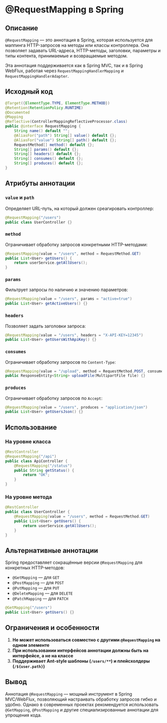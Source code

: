 # @RequestMapping в Spring

## Описание

`@RequestMapping` — это аннотация в Spring, которая используется для маппинга HTTP-запросов на методы или классы контроллера. Она позволяет задавать URL-адреса, HTTP-методы, заголовки, параметры и типы контента, принимаемые и возвращаемые методом.

Эта аннотация поддерживается как в Spring MVC, так и в Spring WebFlux, работая через `RequestMappingHandlerMapping` и `RequestMappingHandlerAdapter`.

## Исходный код

```java
@Target({ElementType.TYPE, ElementType.METHOD})
@Retention(RetentionPolicy.RUNTIME)
@Documented
@Mapping
@Reflective(ControllerMappingReflectiveProcessor.class)
public @interface RequestMapping {
    String name() default "";
    @AliasFor("path") String[] value() default {};
    @AliasFor("value") String[] path() default {};
    RequestMethod[] method() default {};
    String[] params() default {};
    String[] headers() default {};
    String[] consumes() default {};
    String[] produces() default {};
}
```

## Атрибуты аннотации

### `value` и `path`

Определяет URL-путь, на который должен среагировать контроллер:
```java
@RequestMapping("/users")
public class UserController {}
```

### `method`

Ограничивает обработку запросов конкретными HTTP-методами:
```java
@RequestMapping(value = "/users", method = RequestMethod.GET)
public List<User> getUsers() {
    return userService.getAllUsers();
}
```

### `params`

Фильтрует запросы по наличию и значению параметров:
```java
@RequestMapping(value = "/users", params = "active=true")
public List<User> getActiveUsers() {}
```

### `headers`

Позволяет задать заголовки запроса:
```java
@RequestMapping(value = "/users", headers = "X-API-KEY=12345")
public List<User> getUsersWithApiKey() {}
```

### `consumes`

Ограничивает обработку запросов по `Content-Type`:
```java
@RequestMapping(value = "/upload", method = RequestMethod.POST, consumes = "multipart/form-data")
public ResponseEntity<String> uploadFile(MultipartFile file) {}
```

### `produces`

Ограничивает обработку запросов по `Accept`:
```java
@RequestMapping(value = "/users", produces = "application/json")
public List<User> getUsersJson() {}
```

## Использование

### На уровне класса

```java
@RestController
@RequestMapping("/api")
public class ApiController {
    @RequestMapping("/status")
    public String getStatus() {
        return "OK";
    }
}
```

### На уровне метода

```java
@RestController
public class UserController {
    @RequestMapping(value = "/users", method = RequestMethod.GET)
    public List<User> getUsers() {
        return userService.getAllUsers();
    }
}
```

## Альтернативные аннотации

Spring предоставляет сокращённые версии `@RequestMapping` для конкретных HTTP-методов:
- `@GetMapping` — для `GET`
- `@PostMapping` — для `POST`
- `@PutMapping` — для `PUT`
- `@DeleteMapping` — для `DELETE`
- `@PatchMapping` — для `PATCH`

```java
@GetMapping("/users")
public List<User> getUsers() {}
```

## Ограничения и особенности

1. **Не может использоваться совместно с другими `@RequestMapping` на одном элементе**
2. **При использовании интерфейсов аннотации должны быть на интерфейсе, а не на классе**
3. **Поддерживает Ant-style шаблоны (`/users/**`) и плейсхолдеры (`/${user.path}`)**

## Вывод

Аннотация `@RequestMapping` — мощный инструмент в Spring MVC/WebFlux, позволяющий настраивать обработку запросов гибко и удобно. Однако в современных проектах рекомендуется использовать `@GetMapping`, `@PostMapping` и другие специализированные аннотации для упрощения кода.